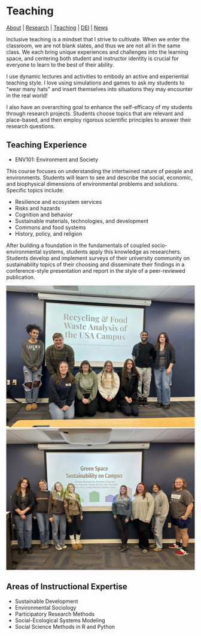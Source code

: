 # Teaching
[About](https://shswinea.github.io/) | [Research](/research.md) | [Teaching](/teaching.md) | [DEI](/dei.md) | [News](/news.md)

Inclusive teaching is a mindset that I strive to cultivate. When we enter the classroom, we are not blank slates, and thus we are not all in the same class. We each bring unique experiences and challenges into the learning space, and centering both student and instructor identity is crucial for everyone to learn to the best of their ability.

I use dynamic lectures and activities to embody an active and experiential teaching style. I love using simulations and games to ask my students to "wear many hats" and insert themselves into situations they may encounter in the real world!

I also have an overarching goal to enhance the self-efficacy of my students through research projects. Students choose topics that are relevant and place-based, and then employ rigorous scientific principles to answer their research questions.

## Teaching Experience

- ENV101: Environment and Society

This course focuses on understanding the intertwined nature of people and environments. Students will learn to see and describe the social, economic, and biophysical dimensions of environmental problems and solutions. Specific topics include:

* Resilience and ecosystem services
* Risks and hazards
* Cognition and behavior
* Sustainable materials, technologies, and development
* Commons and food systems
* History, policy, and religion

After building a foundation in the fundamentals of coupled socio-environmental systems, students apply this knowledge as researchers. Students develop and implement surveys of their university community on sustainability topics of their choosing and disseminate their findings in a conference-style presentation and report in the style of a peer-reviewed publication.

![Class 1](asset/class1.jpg)
![Class 2](asset/class2.jpg)

## Areas of Instructional Expertise

- Sustainable Development
- Environmental Sociology
- Participatory Research Methods
- Social-Ecological Systems Modeling
- Social Science Methods in R and Python
